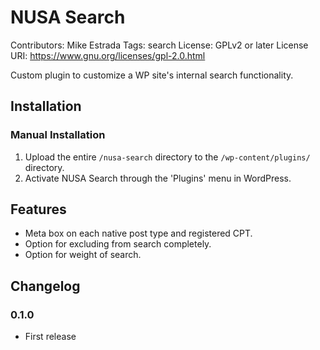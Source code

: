 # NUSA Search
Contributors: Mike Estrada
Tags: search
License: GPLv2 or later
License URI: https://www.gnu.org/licenses/gpl-2.0.html

Custom plugin to customize a WP site's internal search functionality.

## Installation
### Manual Installation

1. Upload the entire `/nusa-search` directory to the `/wp-content/plugins/` directory.
2. Activate NUSA Search through the 'Plugins' menu in WordPress.

## Features
- Meta box on each native post type and registered CPT.
- Option for excluding from search completely.
- Option for weight of search.

## Changelog
### 0.1.0
- First release
